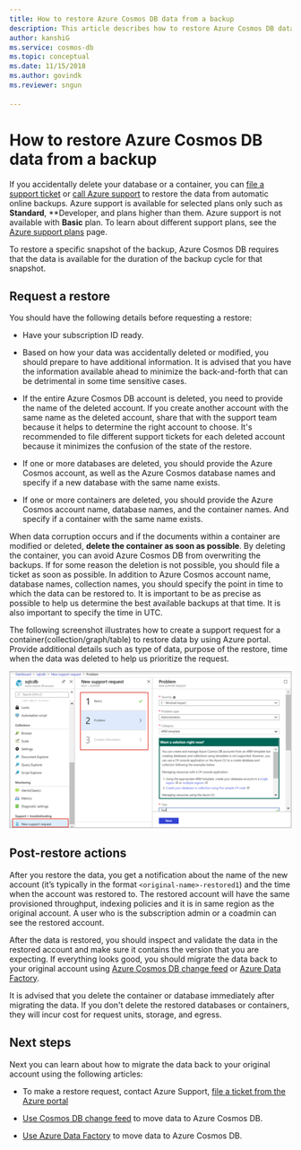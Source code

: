 ```yaml
---
title: How to restore Azure Cosmos DB data from a backup
description: This article describes how to restore Azure Cosmos DB data from a backup, how to contact Azure support to restore data, steps to take after the data is restored. 
author: kanshiG
ms.service: cosmos-db
ms.topic: conceptual
ms.date: 11/15/2018
ms.author: govindk
ms.reviewer: sngun

---
```


# How to restore Azure Cosmos DB data from a backup

If you accidentally delete your database or a container, you can [file a support ticket]( https://portal.azure.com/?#blade/Microsoft_Azure_Support/HelpAndSupportBlade) or [call Azure support]( https://azure.microsoft.com/support/options/) to restore the data from automatic online backups. Azure support is available for selected plans only such as **Standard**, **Developer, and plans higher than them. Azure support is not available with **Basic** plan. To learn about different support plans, see the [Azure support plans](https://azure.microsoft.com/support/plans/) page. 

To restore a specific snapshot of the backup, Azure Cosmos DB requires that the data is available for the duration of the backup cycle for that snapshot.

## Request a restore

You should have the following details before requesting a restore:

* Have your subscription ID ready.

* Based on how your data was accidentally deleted or modified, you should prepare to have additional information. It is advised that you have the information available ahead to minimize the back-and-forth that can be detrimental in some time sensitive cases.

* If the entire Azure Cosmos DB account is deleted, you need to provide the name of the deleted account. If you create another account with the same name as the deleted account, share that with the support team because it helps to determine the right account to choose. It's recommended to file different support tickets for each deleted account because it minimizes the confusion of the state of the restore.

* If one or more databases are deleted, you should provide the Azure Cosmos account, as well as the Azure Cosmos database names and specify if a new database with the same name exists.

* If one or more containers are deleted, you should provide the Azure Cosmos account name, database names, and the container names. And specify if a container with the same name exists.

When data corruption occurs and if the documents within a container are modified or deleted, **delete the container as soon as possible**. By deleting the container, you can avoid Azure Cosmos DB from overwriting the backups. If for some reason the deletion is not possible, you should file a ticket as soon as possible. In addition to Azure Cosmos account name, database names, collection names, you should specify the point in time to which the data can be restored to. It is important to be as precise as possible to help us determine the best available backups at that time. It is also important to specify the time in UTC. 

The following screenshot illustrates how to create a support request for a container(collection/graph/table) to restore data by using Azure portal. Provide additional details such as type of data, purpose of the restore, time when the data was deleted to help us prioritize the request.

![Create a backup support request using Azure portal](./media/how-to-backup-and-restore/backup-support-request-portal.png)

## Post-restore actions

After you restore the data, you get a notification about the name of the new account (it’s typically in the format `<original-name>-restored1`) and the time when the account was restored to. The restored account will have the same provisioned throughput, indexing policies and it is in same region as the original account. A user who is the subscription admin or a coadmin can see the restored account.

After the data is restored, you should inspect and validate the data in the restored account and make sure it contains the version that you are expecting. If everything looks good, you should migrate the data back to your original account using [Azure Cosmos DB change feed](change-feed.md) or [Azure Data Factory](../data-factory/connector-azure-cosmos-db.md).

It is advised that you delete the container or database immediately after migrating the data. If you don't delete the restored databases or containers, they will incur cost for request units, storage, and egress.

## Next steps

Next you can learn about how to migrate the data back to your original account using the following articles:

* To make a restore request, contact Azure Support, [file a ticket from the Azure portal](https://portal.azure.com/?#blade/Microsoft_Azure_Support/HelpAndSupportBlade)
* [Use Cosmos DB change feed](change-feed.md) to move data to Azure Cosmos DB.

* [Use Azure Data Factory](../data-factory/connector-azure-cosmos-db.md) to move data to Azure Cosmos DB.
